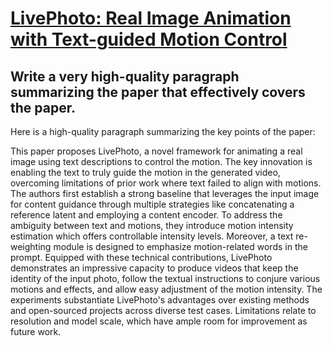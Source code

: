 # [LivePhoto: Real Image Animation with Text-guided Motion Control](https://arxiv.org/abs/2312.02928)

## Write a very high-quality paragraph summarizing the paper that effectively covers the paper.

 Here is a high-quality paragraph summarizing the key points of the paper:

This paper proposes LivePhoto, a novel framework for animating a real image using text descriptions to control the motion. The key innovation is enabling the text to truly guide the motion in the generated video, overcoming limitations of prior work where text failed to align with motions. The authors first establish a strong baseline that leverages the input image for content guidance through multiple strategies like concatenating a reference latent and employing a content encoder. To address the ambiguity between text and motions, they introduce motion intensity estimation which offers controllable intensity levels. Moreover, a text re-weighting module is designed to emphasize motion-related words in the prompt. Equipped with these technical contributions, LivePhoto demonstrates an impressive capacity to produce videos that keep the identity of the input photo, follow the textual instructions to conjure various motions and effects, and allow easy adjustment of the motion intensity. The experiments substantiate LivePhoto's advantages over existing methods and open-sourced projects across diverse test cases. Limitations relate to resolution and model scale, which have ample room for improvement as future work.
